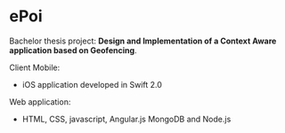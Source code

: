 # ePoi

Bachelor thesis project: **Design and Implementation of a Context Aware application based on  Geofencing**.

Client Mobile: 
- iOS application developed in Swift 2.0

Web application: 
- HTML, CSS, javascript, Angular.js MongoDB and Node.js


